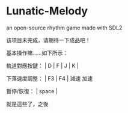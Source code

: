 # Lunatic-Melody
an open-source rhythm game made with SDL2

该项目未完成，请期待一下成品吧！

基本操作嘛……如下所示：

軌道對應按鍵：
| D | F | J | K |

下落速度調整：
|  F3  |  F4  |
  減速   加速

暫停/恢復：
|    space    |

就是這些了，之後
